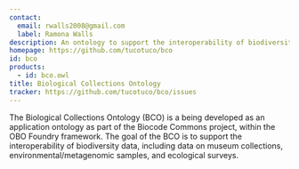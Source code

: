 ```yaml
---
contact: 
  email: rwalls2008@gmail.com
  label: Ramona Walls
description: An ontology to support the interoperability of biodiversity data, including data on museum collections, environmental/metagenomic samples, and ecological surveys.
homepage: https://github.com/tucotuco/bco
id: bco
products: 
  - id: bco.owl
title: Biological Collections Ontology
tracker: https://github.com/tucotuco/bco/issues
---
```


The Biological Collections Ontology (BCO) is a being developed as an application ontology as part of the Biocode Commons project, within the OBO Foundry framework. The goal of the BCO is to support the interoperability of biodiversity data, including data on museum collections, environmental/metagenomic samples, and ecological surveys.
